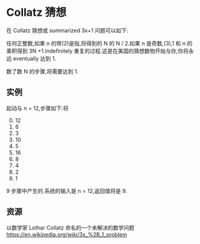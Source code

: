 # Collatz 猜想

在 Collatz 猜想或 summarized 3x+1 问题可以如下:

任何正整数,如果 n 的带(2)是指,将得到的 N 的 N / 2.如果 n 是奇数,(3),1 和 n 的乘积得到 3N +1.indefinitely 重复的过程.这是在美国的猜想数物开始与你,你将永远 eventually 达到 1.

数了数 N 的步骤,将需要达到 1.

## 实例

起动与 n = 12,步骤如下:将

0.  12
1.  6
1.  3
1.  10
1.  5
1.  16
1.  8
1.  4
1.  2
1.  1

9 步骤中产生的.系统的输入是 n = 12,返回值将是 9.

[help-page]: https://exercism.io/tracks/rust/learning
[modules]: https://doc.rust-lang.org/book/2018-edition/ch07-00-modules.html
[cargo]: https://doc.rust-lang.org/book/2018-edition/ch14-00-more-about-cargo.html
[rust-tests]: https://doc.rust-lang.org/book/2018-edition/ch11-02-running-tests.html

## 资源

以数学家 Lothar Collatz 命名的一个未解决的数学问题<https://en.wikipedia.org/wiki/3x_%2B_1_problem>
